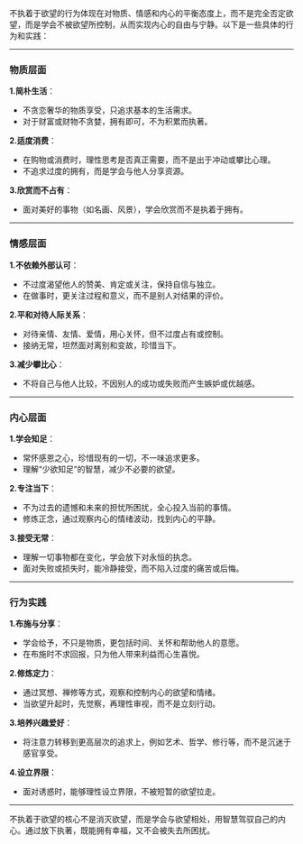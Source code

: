 不执着于欲望的行为体现在对物质、情感和内心的平衡态度上，而不是完全否定欲望，而是学会不被欲望所控制，从而实现内心的自由与宁静。以下是一些具体的行为和实践：

---

### **物质层面**

**1.简朴生活**：

- 不贪恋奢华的物质享受，只追求基本的生活需求。
- 对于财富或财物不贪婪，拥有即可，不为积累而执著。

**2.适度消费**：

- 在购物或消费时，理性思考是否真正需要，而不是出于冲动或攀比心理。
- 不追求过度的拥有，而是学会与他人分享资源。

**3.欣赏而不占有**：

- 面对美好的事物（如名画、风景），学会欣赏而不是执着于拥有。

---

### **情感层面**

**1.不依赖外部认可**：

- 不过度渴望他人的赞美、肯定或关注，保持自信与独立。
- 在做事时，更关注过程和意义，而不是别人对结果的评价。

**2.平和对待人际关系**：

- 对待亲情、友情、爱情，用心关怀，但不过度占有或控制。
- 接纳无常，坦然面对离别和变故，珍惜当下。

**3.减少攀比心**：

- 不将自己与他人比较，不因别人的成功或失败而产生嫉妒或优越感。

---

### **内心层面**

**1.学会知足**：

- 常怀感恩之心，珍惜现有的一切，不一味追求更多。
- 理解“少欲知足”的智慧，减少不必要的欲望。

**2.专注当下**：

- 不为过去的遗憾和未来的担忧所困扰，全心投入当前的事情。
- 修炼正念，通过观察内心的情绪波动，找到内心的平静。

**3.接受无常**：

- 理解一切事物都在变化，学会放下对永恒的执念。
- 面对失败或损失时，能冷静接受，而不陷入过度的痛苦或后悔。

---

### **行为实践**

**1.布施与分享**：

- 学会给予，不只是物质，更包括时间、关怀和帮助他人的意愿。
- 在布施时不求回报，只为他人带来利益而心生喜悦。

**2.修炼定力**：

- 通过冥想、禅修等方式，观察和控制内心的欲望和情绪。
- 当欲望升起时，先觉察，再理性审视，而不是立刻行动。

**3.培养兴趣爱好**：

- 将注意力转移到更高层次的追求上，例如艺术、哲学、修行等，而不是沉迷于感官享受。

**4.设立界限**：

- 面对诱惑时，能够理性设立界限，不被短暂的欲望拉走。

---

不执着于欲望的核心不是消灭欲望，而是学会与欲望相处，用智慧驾驭自己的内心。通过放下执著，既能拥有幸福，又不会被失去所困扰。
